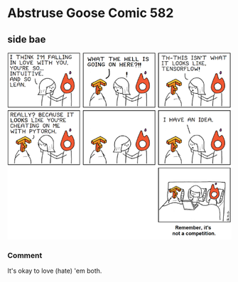 # Abstruse Goose Comic 582
## side bae

![image](stop_framework_slut_shaming_me_the_heart_wants_what_the_heart_wants.png)
### Comment
It's okay to love (hate) 'em both.
